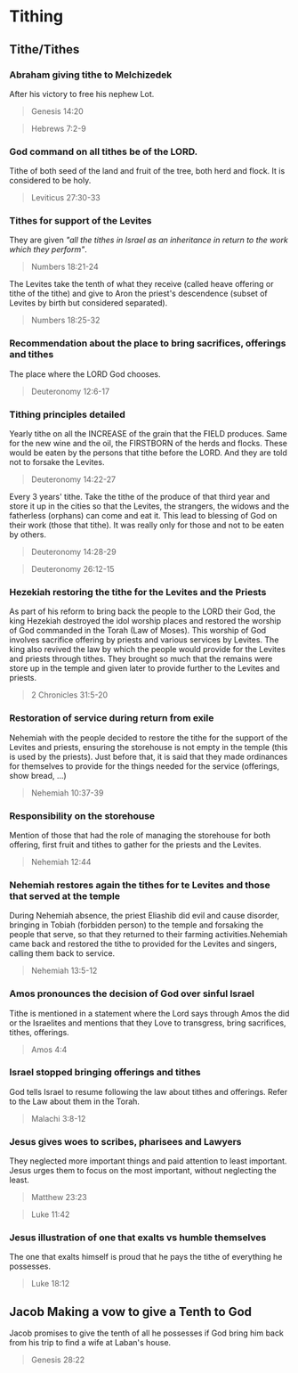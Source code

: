 # Tithing

## Tithe/Tithes
### Abraham giving tithe to Melchizedek
After his victory to free his nephew Lot.

> Genesis 14:20

> Hebrews 7:2-9

### God command on all tithes be of the LORD. 
Tithe of both seed of the land and fruit of the tree, both herd and flock. It is considered to be holy.

> Leviticus 27:30-33

### Tithes for support of the Levites
They are given *"all the tithes in Israel as an inheritance in return to the work which they perform"*.

> Numbers 18:21-24

The Levites take the tenth of what they receive (called heave offering or tithe of the tithe) and give to Aron the priest's descendence (subset of Levites by birth but considered separated).
> Numbers 18:25-32

###  Recommendation about the place to bring sacrifices, offerings and tithes
The place where the LORD God chooses.

> Deuteronomy 12:6-17


### Tithing principles detailed

Yearly tithe on all the INCREASE of the grain that the FIELD produces. Same for the new wine and the oil, the FIRSTBORN of the herds and flocks.
These would be eaten by the persons that tithe before the LORD. And they are told not to forsake the Levites.
> Deuteronomy 14:22-27

Every 3 years' tithe. Take the tithe of the produce of that third year and store it up in the cities so that the Levites, the strangers, the widows and the fatherless (orphans) can come and eat it.
This lead to blessing of God on their work (those that tithe). It was really only for those and not to be eaten by others.
> Deuteronomy 14:28-29

> Deuteronomy 26:12-15

### Hezekiah restoring the tithe for the Levites and the Priests
As part of his reform to bring back the people to the LORD their God, the king Hezekiah destroyed the idol worship places and restored the worship of God commanded in the Torah (Law of Moses).
This worship of God involves sacrifice offering by priests and various services by Levites. The king also revived the law by which the people would provide for the Levites and priests through tithes. They brought so much that the remains were store up in the temple and given later to provide further to the Levites and priests.
> 2 Chronicles 31:5-20

### Restoration of service during return from exile
Nehemiah with the people decided to restore the tithe for the support of the Levites and priests, ensuring the storehouse is not empty in the temple (this is used by the priests).
Just before that, it is said that they made ordinances for themselves to provide for the things needed for the service (offerings, show bread, ...)
> Nehemiah 10:37-39

### Responsibility on the storehouse
Mention of those that had the role of managing the storehouse for both offering, first fruit and tithes to gather for the priests and the Levites.
> Nehemiah 12:44

### Nehemiah restores again the tithes for te Levites and those that served at the temple
During Nehemiah absence, the priest Eliashib did evil and cause disorder, bringing in Tobiah (forbidden person) to the temple and forsaking the people that serve, so that they returned to their farming activities.Nehemiah came back and restored the tithe to provided for the Levites and singers, calling them back to service.
> Nehemiah 13:5-12

### Amos pronounces the decision of God over sinful Israel 
Tithe is mentioned in a statement where the Lord says through Amos the did or the Israelites and mentions that they Love to transgress, bring sacrifices, tithes, offerings.
> Amos 4:4

### Israel stopped bringing offerings and tithes
God tells Israel to resume following the law about tithes and offerings. Refer to the Law about them in the Torah.
> Malachi 3:8-12

### Jesus gives woes to scribes, pharisees and Lawyers
They neglected more important things and paid attention to least important. Jesus urges them to focus on the most important, without neglecting the least.
> Matthew 23:23

> Luke 11:42

### Jesus illustration of one that exalts vs humble themselves
The one that exalts himself is proud that he pays the tithe of everything he possesses.
> Luke 18:12

## Jacob Making a vow to give a Tenth to God
Jacob promises to give the tenth of all he possesses if God bring him back from his trip to find a wife at Laban's house.
> Genesis 28:22